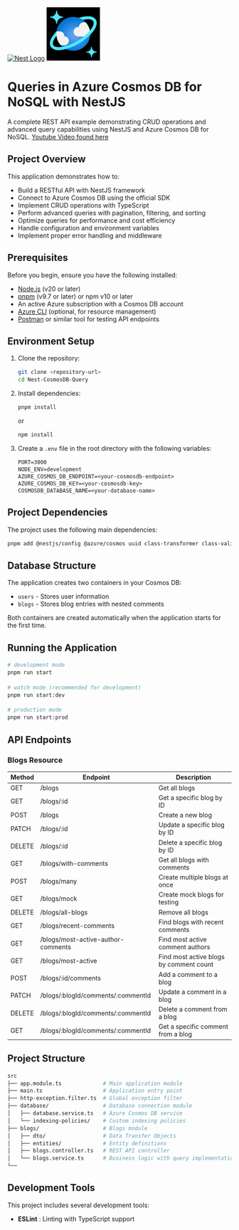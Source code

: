 <p align="left" style="margin: 0px 10px 0px 0px;">
  <a href="http://nestjs.com/" target="blank"><img src="https://nestjs.com/img/logo-small.svg" width="120" alt="Nest Logo" /></a>
<img src="image/README/1743345911598.png" width="120" alt="Small Icon" />
</p>

# Queries in Azure Cosmos DB for NoSQL with NestJS

A complete REST API example demonstrating CRUD operations and advanced query capabilities using NestJS and Azure Cosmos DB for NoSQL.
[Youtube Video found here](https://youtube.com/your-workshop-video)

## Project Overview

This application demonstrates how to:

- Build a RESTful API with NestJS framework
- Connect to Azure Cosmos DB using the official SDK
- Implement CRUD operations with TypeScript
- Perform advanced queries with pagination, filtering, and sorting
- Optimize queries for performance and cost efficiency
- Handle configuration and environment variables
- Implement proper error handling and middleware

## Prerequisites

Before you begin, ensure you have the following installed:

- [Node.js](https://nodejs.org/) (v20 or later)
- [pnpm](https://pnpm.io/) (v9.7 or later) or npm v10 or later
- An active Azure subscription with a Cosmos DB account
- [Azure CLI](https://docs.microsoft.com/cli/azure/install-azure-cli) (optional, for resource management)
- [Postman](https://www.postman.com/downloads/) or similar tool for testing API endpoints

## Environment Setup

1. Clone the repository:

   ```bash
   git clone <repository-url>
   cd Nest-CosmosDB-Query
   ```
2. Install dependencies:

   ```bash
   pnpm install
   ```

   or

   ```bash
   npm install
   ```
3. Create a `.env` file in the root directory with the following variables:

   ```
   PORT=3000
   NODE_ENV=development
   AZURE_COSMOS_DB_ENDPOINT=<your-cosmosdb-endpoint>
   AZURE_COSMOS_DB_KEY=<your-cosmosdb-key>
   COSMOSDB_DATABASE_NAME=<your-database-name>
   ```

## Project Dependencies

The project uses the following main dependencies:

```bash
pnpm add @nestjs/config @azure/cosmos uuid class-transformer class-validator @nestjs/mapped-types
```

## Database Structure

The application creates two containers in your Cosmos DB:

- `users` - Stores user information
- `blogs` - Stores blog entries with nested comments

Both containers are created automatically when the application starts for the first time.

## Running the Application

```bash
# development mode
pnpm run start

# watch mode (recommended for development)
pnpm run start:dev

# production mode
pnpm run start:prod
```

## API Endpoints

### Blogs Resource

| Method | Endpoint                         | Description                                  |
| ------ | -------------------------------- | -------------------------------------------- |
| GET    | /blogs                           | Get all blogs                                |
| GET    | /blogs/:id                       | Get a specific blog by ID                    |
| POST   | /blogs                           | Create a new blog                            |
| PATCH  | /blogs/:id                       | Update a specific blog by ID                 |
| DELETE | /blogs/:id                       | Delete a specific blog by ID                 |
| GET    | /blogs/with-comments             | Get all blogs with comments                  |
| POST   | /blogs/many                      | Create multiple blogs at once                |
| GET    | /blogs/mock                      | Create mock blogs for testing                |
| DELETE | /blogs/all-blogs                 | Remove all blogs                             |
| GET    | /blogs/recent-comments           | Find blogs with recent comments              |
| GET    | /blogs/most-active-author-comments | Find most active comment authors           |
| GET    | /blogs/most-active               | Find most active blogs by comment count      |
| POST   | /blogs/:id/comments              | Add a comment to a blog                      |
| PATCH  | /blogs/:blogId/comments/:commentId | Update a comment in a blog                 |
| DELETE | /blogs/:blogId/comments/:commentId | Delete a comment from a blog               |
| GET    | /blogs/:blogId/comments/:commentId | Get a specific comment from a blog         |

## Project Structure

```bash
src
├── app.module.ts             # Main application module
├── main.ts                   # Application entry point
├── http-exception.filter.ts  # Global exception filter
├── database/                 # Database connection module
│   ├── database.service.ts   # Azure Cosmos DB service
│   └── indexing-policies/    # Custom indexing policies
├── blogs/                    # Blogs module
│   ├── dto/                  # Data Transfer Objects
│   ├── entities/             # Entity definitions
│   ├── blogs.controller.ts   # REST API controller
│   └── blogs.service.ts      # Business logic with query implementations
└──
```

## Development Tools

This project includes several development tools:

* **ESLint** : Linting with TypeScript support
